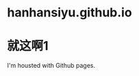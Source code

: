 # hanhansiyu.github.io
<html>
<body>
<h1>就这啊1</h1>
<p>I'm housted with Github pages.</p>
</body>
</html>
